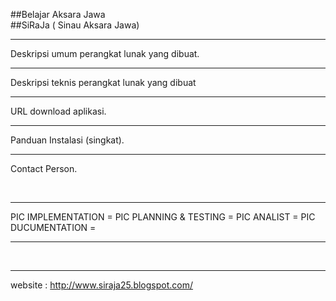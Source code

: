 ##Belajar Aksara Jawa
<br/>
##SiRaJa ( Sinau Aksara Jawa)
<br/><hr/>
Deskripsi umum perangkat lunak yang dibuat.
<br/><hr/>
Deskripsi teknis perangkat lunak yang dibuat
<br/><hr/>
URL download aplikasi.
<br/><hr/>
Panduan Instalasi (singkat).
<br/><hr/>
Contact Person.

<br/><hr/>
PIC IMPLEMENTATION	= 
PIC PLANNING & TESTING	=
PIC ANALIST		=
PIC DUCUMENTATION	=


------------------------------------
<br/><hr/>
website : http://www.siraja25.blogspot.com/
